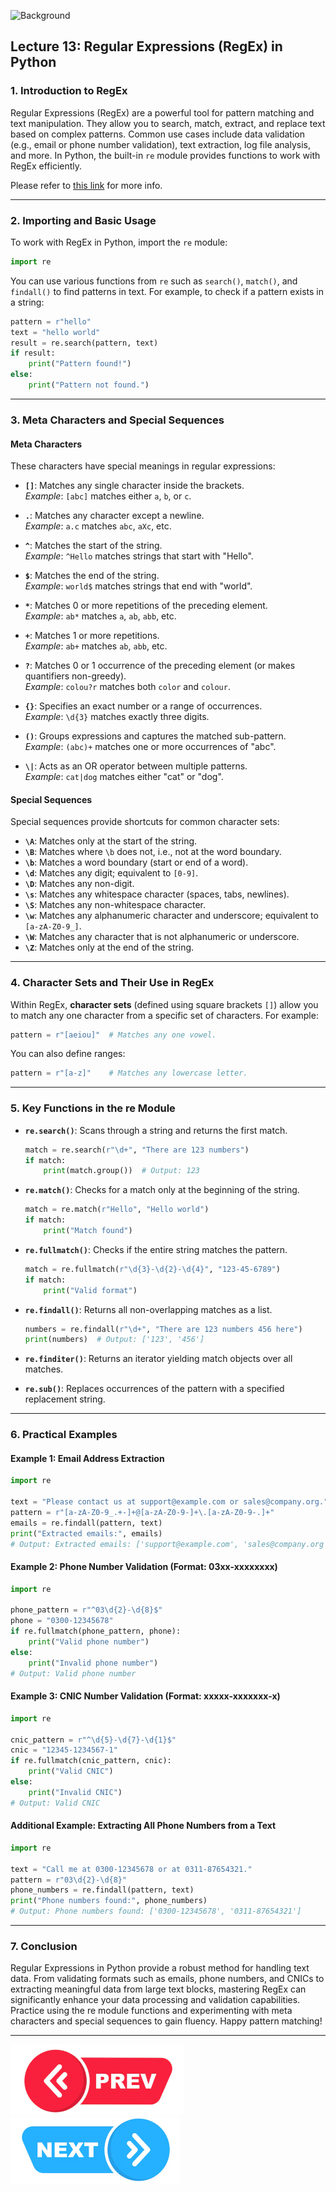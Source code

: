 ![Background](https://coderpad.io/wp-content/uploads/2022/04/coderpad-regex-the-complete-guide.jpg)

## Lecture 13: Regular Expressions (RegEx) in Python

### 1. Introduction to RegEx

Regular Expressions (RegEx) are a powerful tool for pattern matching and text manipulation. They allow you to search, match, extract, and replace text based on complex patterns. Common use cases include data validation (e.g., email or phone number validation), text extraction, log file analysis, and more. In Python, the built-in `re` module provides functions to work with RegEx efficiently.

Please refer to [this link](https://github.com/wasiqs-classics/Code-Camp-Python-for-Data-Science-and-Machine-Learning/blob/master/Python%20Lect%2011%20-%20RegEx.pdf) for more info. 

---

### 2. Importing and Basic Usage

To work with RegEx in Python, import the `re` module:
  
```python
import re
```

You can use various functions from `re` such as `search()`, `match()`, and `findall()` to find patterns in text. For example, to check if a pattern exists in a string:

```python
pattern = r"hello"
text = "hello world"
result = re.search(pattern, text)
if result:
    print("Pattern found!")
else:
    print("Pattern not found.")
```

---

### 3. Meta Characters and Special Sequences

#### Meta Characters  
These characters have special meanings in regular expressions:

- **`[]`**: Matches any single character inside the brackets.  
  *Example*: `[abc]` matches either `a`, `b`, or `c`.

- **`.`**: Matches any character except a newline.  
  *Example*: `a.c` matches `abc`, `aXc`, etc.

- **`^`**: Matches the start of the string.  
  *Example*: `^Hello` matches strings that start with "Hello".

- **`$`**: Matches the end of the string.  
  *Example*: `world$` matches strings that end with "world".

- **`*`**: Matches 0 or more repetitions of the preceding element.  
  *Example*: `ab*` matches `a`, `ab`, `abb`, etc.

- **`+`**: Matches 1 or more repetitions.  
  *Example*: `ab+` matches `ab`, `abb`, etc.

- **`?`**: Matches 0 or 1 occurrence of the preceding element (or makes quantifiers non-greedy).  
  *Example*: `colou?r` matches both `color` and `colour`.

- **`{}`**: Specifies an exact number or a range of occurrences.  
  *Example*: `\d{3}` matches exactly three digits.

- **`()`**: Groups expressions and captures the matched sub-pattern.  
  *Example*: `(abc)+` matches one or more occurrences of "abc".

- **`\|`**: Acts as an OR operator between multiple patterns.  
  *Example*: `cat|dog` matches either "cat" or "dog".

#### Special Sequences  
Special sequences provide shortcuts for common character sets:

- **`\A`**: Matches only at the start of the string.
- **`\B`**: Matches where `\b` does not, i.e., not at the word boundary.
- **`\b`**: Matches a word boundary (start or end of a word).
- **`\d`**: Matches any digit; equivalent to `[0-9]`.
- **`\D`**: Matches any non-digit.
- **`\s`**: Matches any whitespace character (spaces, tabs, newlines).
- **`\S`**: Matches any non-whitespace character.
- **`\w`**: Matches any alphanumeric character and underscore; equivalent to `[a-zA-Z0-9_]`.
- **`\W`**: Matches any character that is not alphanumeric or underscore.
- **`\Z`**: Matches only at the end of the string.

---

### 4. Character Sets and Their Use in RegEx

Within RegEx, **character sets** (defined using square brackets `[]`) allow you to match any one character from a specific set of characters. For example:
  
```python
pattern = r"[aeiou]"  # Matches any one vowel.
```

You can also define ranges:
  
```python
pattern = r"[a-z]"    # Matches any lowercase letter.
```

---

### 5. Key Functions in the re Module

- **`re.search()`**: Scans through a string and returns the first match.
  
  ```python
  match = re.search(r"\d+", "There are 123 numbers")
  if match:
      print(match.group())  # Output: 123
  ```

- **`re.match()`**: Checks for a match only at the beginning of the string.
  
  ```python
  match = re.match(r"Hello", "Hello world")
  if match:
      print("Match found")
  ```

- **`re.fullmatch()`**: Checks if the entire string matches the pattern.
  
  ```python
  match = re.fullmatch(r"\d{3}-\d{2}-\d{4}", "123-45-6789")
  if match:
      print("Valid format")
  ```

- **`re.findall()`**: Returns all non-overlapping matches as a list.
  
  ```python
  numbers = re.findall(r"\d+", "There are 123 numbers 456 here")
  print(numbers)  # Output: ['123', '456']
  ```

- **`re.finditer()`**: Returns an iterator yielding match objects over all matches.
- **`re.sub()`**: Replaces occurrences of the pattern with a specified replacement string.

---

### 6. Practical Examples

#### Example 1: Email Address Extraction

```python
import re

text = "Please contact us at support@example.com or sales@company.org."
pattern = r"[a-zA-Z0-9_.+-]+@[a-zA-Z0-9-]+\.[a-zA-Z0-9-.]+"
emails = re.findall(pattern, text)
print("Extracted emails:", emails)
# Output: Extracted emails: ['support@example.com', 'sales@company.org']
```

#### Example 2: Phone Number Validation (Format: 03xx-xxxxxxxx)

```python
import re

phone_pattern = r"^03\d{2}-\d{8}$"
phone = "0300-12345678"
if re.fullmatch(phone_pattern, phone):
    print("Valid phone number")
else:
    print("Invalid phone number")
# Output: Valid phone number
```

#### Example 3: CNIC Number Validation (Format: xxxxx-xxxxxxx-x)

```python
import re

cnic_pattern = r"^\d{5}-\d{7}-\d{1}$"
cnic = "12345-1234567-1"
if re.fullmatch(cnic_pattern, cnic):
    print("Valid CNIC")
else:
    print("Invalid CNIC")
# Output: Valid CNIC
```

#### Additional Example: Extracting All Phone Numbers from a Text

```python
import re

text = "Call me at 0300-12345678 or at 0311-87654321."
pattern = r"03\d{2}-\d{8}"
phone_numbers = re.findall(pattern, text)
print("Phone numbers found:", phone_numbers)
# Output: Phone numbers found: ['0300-12345678', '0311-87654321']
```

---

### 7. Conclusion

Regular Expressions in Python provide a robust method for handling text data. From validating formats such as emails, phone numbers, and CNICs to extracting meaningful data from large text blocks, mastering RegEx can significantly enhance your data processing and validation capabilities. Practice using the re module functions and experimenting with meta characters and special sequences to gain fluency. Happy pattern matching!

---

[![Prev Lecture](../../Previous.png)](https://github.com/wasiqs-classics/Python-Lectures-Github/tree/master/Module%202%20-%20Intermediate%20Topics/012%20Some%20Important%20Packages)       [![Next Lecture](../../Next.png)](https://github.com/wasiqs-classics/Python-Lectures-Github/tree/master/Module%202%20-%20Intermediate%20Topics/014%20JSON)
